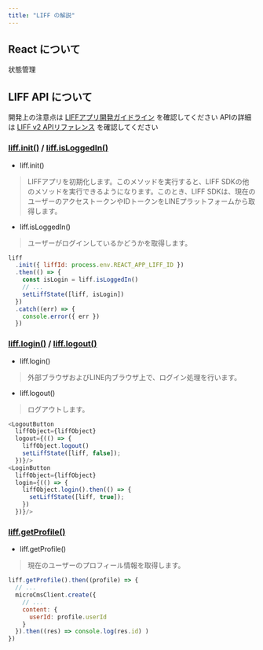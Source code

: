 ```yaml
---
title: "LIFF の解説"
---
```


## React について

状態管理

## LIFF API について
開発上の注意点は [LIFFアプリ開発ガイドライン](https://developers.line.biz/ja/docs/liff/development-guidelines/) を確認してください
APIの詳細は [LIFF v2 APIリファレンス](https://developers.line.biz/ja/reference/liff/) を確認してください

### [liff.init()](https://developers.line.biz/ja/reference/liff/#initialize-liff-app) / [liff.isLoggedIn()](https://developers.line.biz/ja/reference/liff/#is-logged-in)

- liff.init()

> LIFFアプリを初期化します。このメソッドを実行すると、LIFF SDKの他のメソッドを実行できるようになります。このとき、LIFF SDKは、現在のユーザーのアクセストークンやIDトークンをLINEプラットフォームから取得します。

- liff.isLoggedIn()

> ユーザーがログインしているかどうかを取得します。

```js:App.js
liff
  .init({ liffId: process.env.REACT_APP_LIFF_ID })
  .then(() => {
    const isLogin = liff.isLoggedIn()
    // ...
    setLiffState([liff, isLogin])
  })
  .catch((err) => {
    console.error({ err })
  })
```

### [liff.login()](https://developers.line.biz/ja/reference/liff/#login) / [liff.logout()](https://developers.line.biz/ja/reference/liff/#logout)

- liff.login()

> 外部ブラウザおよびLINE内ブラウザ上で、ログイン処理を行います。

- liff.logout()

> ログアウトします。


```js:App.js
<LogoutButton
  liffObject={liffObject}
  logout={(() => {
    liffObject.logout()
    setLiffState([liff, false]);
  })}/>
<LoginButton
  liffObject={liffObject}
  login={(() => {
    liffObject.login().then(() => {
      setLiffState([liff, true]);
    })
  })}/>
```

### [liff.getProfile()](https://developers.line.biz/ja/reference/liff/#get-profile)

- liff.getProfile()

> 現在のユーザーのプロフィール情報を取得します。

```js:App.js
liff.getProfile().then((profile) => {
  // ...
  microCmsClient.create({
    // ...
    content: {
      userId: profile.userId
    }
  }).then((res) => console.log(res.id) )
})
```
